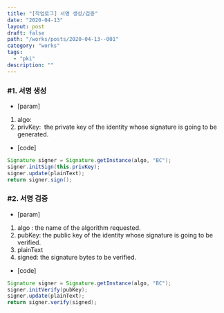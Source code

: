 ```yaml
---
title: "[작업로그] 서명 생성/검증"
date: "2020-04-13"
layout: post
draft: false
path: "/works/posts/2020-04-13--001"
category: "works"
tags:
  - "pki"
description: ""
---
```


### #1. 서명 생성
- [param]  
1. algo: 
2. privKey:  the private key of the identity whose signature is going to be generated.

- [code]
```java
Signature signer = Signature.getInstance(algo, "BC");
signer.initSign(this.privKey);
signer.update(plainText);
return signer.sign();
```


### #2. 서명 검증
- [param] 
1. algo : the name of the algorithm requested.
2. pubKey: the public key of the identity whose signature is going to be verified.
3. plainText
4. signed: the signature bytes to be verified.

- [code]
```java
Signature signer = Signature.getInstance(algo, "BC");
signer.initVerify(pubKey);
signer.update(plainText);
return signer.verify(signed);
```
